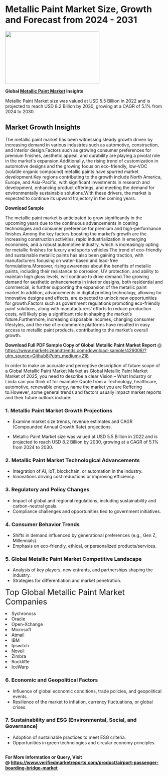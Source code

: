 <H1>Metallic Paint Market Size, Growth and Forecast from 2024 - 2031</H1><img class="aligncenter size-medium wp-image-584254" src="https://thirdeyenews.in/wp-content/uploads/2024/09/Global-Market-Research-300x168.jpeg" alt="" width="300" height="168" /><p><strong>Global&nbsp;<a href="https://www.marketsizeandtrends.com/download-sample/426008/?utm_source=Github8j?utm_medium=218">Metallic Paint Market</a> Insights</strong></p><p>Metallic Paint Market size was valued at USD 5.5 Billion in 2022 and is projected to reach USD 8.2 Billion by 2030, growing at a CAGR of 5.1% from 2024 to 2030.</p><p><h2>Market Growth Insights</h2> <p>The metallic paint market has been witnessing steady growth driven by increasing demand in various industries such as automotive, construction, and interior design.Factors such as growing consumer preferences for premium finishes, aesthetic appeal, and durability are playing a pivotal role in the market's expansion.Additionally, the rising trend of customization in automotive designs and the growing focus on eco-friendly, low-VOC (volatile organic compound) metallic paints have spurred market development.Key regions contributing to the growth include North America, Europe, and Asia-Pacific, with significant investments in research and development, enhancing product offerings, and meeting the demand for environmentally sustainable solutions.With these drivers, the market is expected to continue its upward trajectory in the coming years.</p> <p><strong>Download Sample</strong></p> <p>The metallic paint market is anticipated to grow significantly in the upcoming years due to the continuous advancements in coating technologies and consumer preference for premium and high-performance finishes.Among the key factors boosting the market’s growth are the increasing construction activities, rapid industrialization in emerging economies, and a robust automotive industry, which is increasingly opting for metallic finishes for luxury and sports vehicles.The trend of eco-friendly and sustainable metallic paints has also been gaining traction, with manufacturers focusing on water-based and lead-free formulations.Moreover, rising awareness about the benefits of metallic paints, including their resistance to corrosion, UV protection, and ability to maintain high gloss levels, will continue to drive demand.The growing demand for aesthetic enhancements in interior designs, both residential and commercial, is further supporting the expansion of the metallic paint market.In addition, advancements in digital printing technology, allowing for innovative designs and effects, are expected to unlock new opportunities for growth.Factors such as government regulations promoting eco-friendly paint solutions, along with manufacturers’ efforts to reduce production costs, will likely play a significant role in shaping the market’s future.Furthermore, increasing disposable incomes, changing consumer lifestyles, and the rise of e-commerce platforms have resulted in easy access to metallic paint products, contributing to the market’s overall growth.<p><span class=""><strong>Download Full PDF Sample Copy of Global Metallic Paint Market Report</strong> @ <a href="https://www.marketsizeandtrends.com/download-sample/426008/?utm_source=Github8j?utm_medium=218" target="_blank">https://www.marketsizeandtrends.com/download-sample/426008/?utm_source=Github8j?utm_medium=218</a></span></p><p>In order to make an accurate and perceptive description of future scope of a Global&nbsp;Metallic Paint Market Market as Global&nbsp;Metallic Paint Market Market of 2025, you need to describe a clear Vision &ndash; What Industry or Linda can you think of for example: Quote from a Technology, healthcare, automotive, renewable energy, name the market you are Reffering to.However, some general trends and factors usually impact market reports and their future outlook include:</p><h3>1.&nbsp;<strong>Metallic Paint Market Growth Projections</strong></h3><ul><li>Examine market size trends, revenue estimates and CAGR (Compounded Annual Growth Rate) projections.</li><li><p>Metallic Paint Market size was valued at USD 5.5 Billion in 2022 and is projected to reach USD 8.2 Billion by 2030, growing at a CAGR of 5.1% from 2024 to 2030.</p></li></ul><h3>2.&nbsp;<strong>Metallic Paint Market Technological Advancements</strong></h3><ul><li>Integration of AI, IoT, blockchain, or automation in the industry.</li><li>Innovations driving cost reductions or improving efficiency.</li></ul><h3>3.&nbsp;<strong>Regulatory and Policy Changes</strong></h3><ul><li>Impact of global and regional regulations, including sustainability and carbon-neutral goals.</li><li>Compliance challenges and opportunities tied to government initiatives.</li></ul><h3>4.&nbsp;<strong>Consumer Behavior Trends</strong></h3><ul><li>Shifts in demand influenced by generational preferences (e.g., Gen Z, Millennials).</li><li>Emphasis on eco-friendly, ethical, or personalized products/services.</li></ul><h3>5.&nbsp;<strong>Global Metallic Paint Market Competitive Landscape</strong></h3><ul><li>Analysis of key players, new entrants, and partnerships shaping the industry.</li><li>Strategies for differentiation and market penetration.</li></ul><p data-pm-slice="1 1 []"><span style="color: inherit; font-family: inherit; font-size: 25px;">Top Global Metallic Paint Market Companies</span></p><div class="" data-test-id=""><p><li>Sychronoss</li><li> Oracle</li><li> Open-Xchange</li><li> Microsoft</li><li> Atmail</li><li> IBM</li><li> Ipswitch</li><li> Novell</li><li> Zimbra</li><li> Rockliffe</li><li> IceWarp</li></p></div><h3>6.&nbsp;<strong>Economic and Geopolitical Factors</strong></h3><ul><li>Influence of global economic conditions, trade policies, and geopolitical events.</li><li>Resilience of the market to inflation, currency fluctuations, or global crises.</li></ul><h3>7.&nbsp;<strong>Sustainability and ESG (Environmental, Social, and Governance)</strong></h3><ul><li>Adoption of sustainable practices to meet ESG criteria.</li><li>Opportunities in green technologies and circular economy principles.</li></ul><h2><strong style="font-size: 14px;">For More Information or Query, Visit @&nbsp;</strong><a style="background-color: #ffffff; font-size: 14px;" href="https://www.marketsizeandtrends.com/report/metallic-paint-market/" target="_blank">https://www.verifiedmarketreports.com/product/airport-passenger-boarding-bridge-market</a></h2>